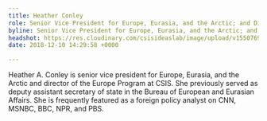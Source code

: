 ```yaml
---
title: Heather Conley
role: Senior Vice President for Europe, Eurasia, and the Arctic; and Director, Europe Program
byline: Senior Vice President for Europe, Eurasia, and the Arctic; and Director, Europe Program
headshot: https://res.cloudinary.com/csisideaslab/image/upload/v1550769357/ocean/conley-headshot.jpg
date: 2018-12-10 14:29:58 +0000

---
```

Heather A. Conley is senior vice president for Europe, Eurasia, and the Arctic and director of the Europe Program at CSIS. She previously served as deputy assistant secretary of state in the Bureau of European and Eurasian Affairs. She is frequently featured as a foreign policy analyst on CNN, MSNBC, BBC, NPR, and PBS.
